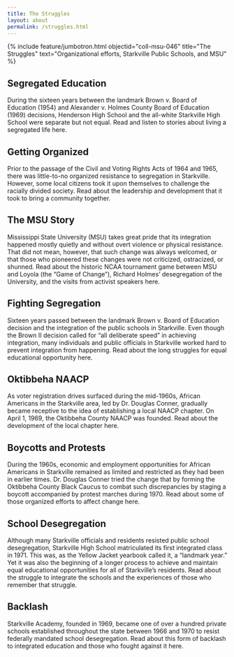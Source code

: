 ```yaml
---
title: The Struggles
layout: about
permalink: /struggles.html
---
```

{% include feature/jumbotron.html objectid="coll-msu-046" title="The Struggles" text="Organizational efforts, Starkville Public Schools, and MSU" %}

## Segregated Education
<!--<img src="">-->
During the sixteen years between the landmark Brown v. Board of Education (1954) and Alexander v. Holmes County Board of Education (1969) decisions, Henderson High School and the all-white Starkville High School were separate but not equal.  Read and listen to stories about living a segregated life here.
<!--<a href="insertlinkhere">Read more</a>. -->

## Getting Organized
<!--<img src="">-->
Prior to the passage of the Civil and Voting Rights Acts of 1964 and 1965, there was little-to-no organized resistance to segregation in Starkville. However, some local citizens took it upon themselves to challenge the racially divided society. Read about the leadership and development that it took to bring a community together.
<!--<a href="insertlinkhere">Read more</a>. -->

## The MSU Story
<!--<img src="">-->
Mississippi State University (MSU) takes great pride that its integration happened mostly quietly and without overt violence or physical resistance.  That did not mean, however, that such change was always welcomed, or that those who pioneered these changes were not criticized, ostracized, or shunned.  Read about the historic NCAA tournament game between MSU and Loyola (the “Game of Change”), Richard Holmes’ desegregation of the University, and the visits from activist speakers here.
<!--<a href="insertlinkhere">Read more</a>. -->

## Fighting Segregation
<!--<img src="">-->
Sixteen years passed between the landmark Brown v. Board of Education decision and the integration of the public schools in Starkville.  Even though the Brown II  decision called for “all deliberate speed” in achieving integration, many individuals and public officials in Starkville worked hard to prevent integration from happening.  Read about the long struggles for equal educational opportunity here.
<!--<a href="insertlinkhere">Read more</a>. -->

## Oktibbeha NAACP
<!--<img src="">-->
As voter registration drives surfaced during the mid-1960s, African Americans in the Starkville area, led by Dr. Douglas Conner, gradually became receptive to the idea of establishing a local NAACP chapter. On April 1, 1969, the Oktibbeha County NAACP was founded. Read about the development of the local chapter here.
<!--<a href="insertlinkhere">Read more</a>. -->

## Boycotts and Protests
<!--<img src="">-->
During the 1960s, economic and employment opportunities for African Americans in Starkville remained as limited and restricted as they had been in earlier times. Dr. Douglas Conner tried the change that by forming the Oktibbeha County Black Caucus to combat such discrepancies by staging a boycott accompanied by protest marches during 1970. Read about some of those organized efforts to affect change here.
<!--<a href="insertlinkhere">Read more</a>. -->

## School Desegregation
<!--<img src="">-->
Although many Starkville officials and residents resisted public school desegregation, Starkville High School matriculated its first integrated class in 1971.  This was, as the Yellow Jacket yearbook called it, a “landmark year.”  Yet it was also the beginning of a longer process to achieve and maintain equal educational opportunities for all of Starkville’s residents.  Read about the struggle to integrate the schools and the experiences of those who remember that struggle.
<!--<a href="insertlinkhere">Read more</a>. -->

## Backlash
<!--<img src="">-->
Starkville Academy, founded in 1969, became one of over a hundred private schools established throughout the state between 1966 and 1970 to resist federally mandated school desegregation.  Read about this form of backlash to integrated education and those who fought against it here.
<!--<a href="insertlinkhere">Read more</a>. -->
